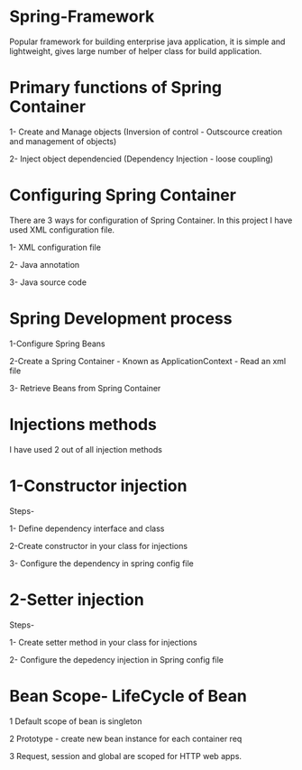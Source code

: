 # Spring-Framework

Popular framework for building enterprise java application, it is simple and lightweight, gives large number of helper class for build application.

# Primary functions of Spring Container
1- Create and Manage objects (Inversion of control - Outscource creation and management of objects)

2- Inject object dependencied (Dependency Injection - loose coupling)

# Configuring Spring Container

 There are 3 ways for configuration of Spring Container. In this project I have used XML configuration file.
 
1- XML configuration file

2- Java annotation 

3- Java source code 

# Spring Development process

1-Configure Spring Beans

2-Create a Spring Container - Known as ApplicationContext - Read an xml file

3- Retrieve Beans from Spring Container

# Injections methods 

I have used 2 out of all injection methods

# 1-Constructor injection

Steps-

1- Define dependency interface and class

2-Create constructor in your class for injections

3- Configure the dependency in spring config file

# 2-Setter injection

Steps-

1- Create setter method in your class for injections

2- Configure the depedency injection in Spring config file

# Bean Scope- LifeCycle of Bean

1 Default scope of bean is singleton
 

2 Prototype - create new bean instance for each container req

3 Request, session and global are scoped for HTTP web apps.
 

